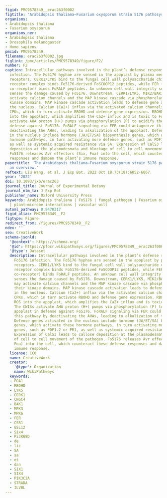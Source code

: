 ```yaml
---
figid: PMC9578349__erac263f0002
figtitle: 'Arabidopsis thaliana–Fusarium oxysporum strain 5176 pathosystem: an overview'
organisms:
- Arabidopsis thaliana
- Fusarium oxysporum
organisms_ner:
- Arabidopsis thaliana
- Drosophila melanogaster
- Homo sapiens
pmcid: PMC9578349
filename: erac263f0002.jpg
figlink: /pmc/articles/PMC9578349/figure/F2/
number: F2
caption: Intracellular pathways involved in the plant’s defense response to Fo5176
  infection. The Fo5176 hyphae are sensed in the apoplast by plasma membrane-localized
  receptors. CERK1/LYK5 bind to the fungal cell wall polysaccharide chitin, a MIK2/BAK1
  receptor complex binds Fo5176-derived FoSCOOP12 peptides, while FER (with an unknown
  co-receptor) binds FoRALF peptides. An unknown cell wall integrity sensor (CWIS)
  senses the damage caused by Fo5176. Downstream, CERK1/LYK5, MIK2/BAK1, and FER may
  activate calcium channels and the MAP kinase cascade via phosphorelays from their
  kinase domains. MAP kinase cascade activation leads to defense gene activation in
  the nucleus. Calcium (Ca2+) influx via the activated calcium channels activates
  CPKs, which in turn activate RBOHD and defense gene expression. RBOHD releases ROS
  into the apoplast, which amplifies the Ca2+ influx and is toxic to Fo5176. The CWISs
  activate AHA proton (H+) pumps via phosphorylation (P) to acidify the apoplast in
  defense against Fo5176. FoRALF signaling via FER could antagonize this pathway by
  deactivating the AHAs, leading to alkalization of the apoplast. Defense genes activated
  in the nucleus include hormone (JA/ET/SA) biosynthesis genes, which activate these
  hormone pathways, in turn activating more defense genes, such as PDF1.2 or PR1,
  as well as systemic acquired resistance via SA. Expression of CalS3 leads to callose
  deposition at the plasmodesmata and blockage of cell to cell movement of the pathogen.
  Fo5176 releases Avr effectors (Six, Foa) into the cell, which counteract these defense
  responses and dampen the plant’s immune response.
papertitle: 'The Arabidopsis thaliana–Fusarium oxysporum strain 5176 pathosystem:
  an overview.'
reftext: Liu Wang, et al. J Exp Bot. 2022 Oct 18;73(18):6052-6067.
year: '2022'
doi: 10.1093/jxb/erac263
journal_title: Journal of Experimental Botany
journal_nlm_ta: J Exp Bot
publisher_name: Oxford University Press
keywords: Arabidopsis thaliana | Fo5176 | fungal pathogen | Fusarium oxysporum | immunity
  | plant–microbe interactions | vascular wilt
automl_pathway: 0.9470317
figid_alias: PMC9578349__F2
figtype: Figure
redirect_from: /figures/PMC9578349__F2
ndex: ''
seo: CreativeWork
schema-jsonld:
  '@context': https://schema.org/
  '@id': https://pfocr.wikipathways.org/figures/PMC9578349__erac263f0002.html
  '@type': Dataset
  description: Intracellular pathways involved in the plant’s defense response to
    Fo5176 infection. The Fo5176 hyphae are sensed in the apoplast by plasma membrane-localized
    receptors. CERK1/LYK5 bind to the fungal cell wall polysaccharide chitin, a MIK2/BAK1
    receptor complex binds Fo5176-derived FoSCOOP12 peptides, while FER (with an unknown
    co-receptor) binds FoRALF peptides. An unknown cell wall integrity sensor (CWIS)
    senses the damage caused by Fo5176. Downstream, CERK1/LYK5, MIK2/BAK1, and FER
    may activate calcium channels and the MAP kinase cascade via phosphorelays from
    their kinase domains. MAP kinase cascade activation leads to defense gene activation
    in the nucleus. Calcium (Ca2+) influx via the activated calcium channels activates
    CPKs, which in turn activate RBOHD and defense gene expression. RBOHD releases
    ROS into the apoplast, which amplifies the Ca2+ influx and is toxic to Fo5176.
    The CWISs activate AHA proton (H+) pumps via phosphorylation (P) to acidify the
    apoplast in defense against Fo5176. FoRALF signaling via FER could antagonize
    this pathway by deactivating the AHAs, leading to alkalization of the apoplast.
    Defense genes activated in the nucleus include hormone (JA/ET/SA) biosynthesis
    genes, which activate these hormone pathways, in turn activating more defense
    genes, such as PDF1.2 or PR1, as well as systemic acquired resistance via SA.
    Expression of CalS3 leads to callose deposition at the plasmodesmata and blockage
    of cell to cell movement of the pathogen. Fo5176 releases Avr effectors (Six,
    Foa) into the cell, which counteract these defense responses and dampen the plant’s
    immune response.
  license: CC0
  name: CreativeWork
  creator:
    '@type': Organization
    name: WikiPathways
  keywords:
  - FOA1
  - RBOHD
  - LYK5
  - CERK1
  - CNGC4
  - BAK1
  - MPK3
  - MPK6
  - FER
  - CSR1
  - GSL12
  - Six4
  - Pi3K68D
  - de
  - lic
  - SA
  - sa
  - et
  - dan
  - SIX1
  - SIX4
  - PIK3C2A
  - STRADA
  - ILVBL
---
```

